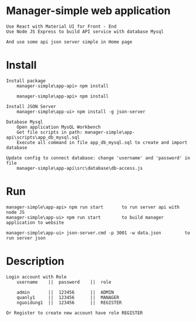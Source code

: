# Manager-simple web application

    Use React with Material UI for Front - End
    Use Node JS Express to build API service with database Mysql

    And use some api json server simple in Home page


# Install
    Install package
        manager-simple\app-api> npm install

        manager-simple\app-api> npm install

    Install JSON Server
        manager-simple\app-ui> npm install -g json-server

    Database Mysql
        Open application MysQL Workbench
        Get file scripts in path: manager-simple\app-api\scripts\app_db_mysql.sql
        Execute all command in file app_db_mysql.sql to create and import database

    Update config to connect database: change 'username' and 'password' in file
        manager-simple\app-api\src\database\db-access.js


# Run
    manager-simple\app-api> npm run start       to run server api with node JS
    manager-simple\app-ui> npm run start        to build manager application to website

    manager-simple\app-ui> json-server.cmd -p 3001 -w data.json         to run server json



# Description
    Login account with Role
        username    ||  password    ||  role

        admin       ||  123456      ||  ADMIN
        quanly1     ||  123456      ||  MANAGER
        nguoidung1  ||  123456      ||  REGISTER

    Or Register to create new account have role REGISTER